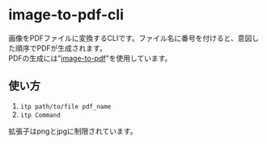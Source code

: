 # image-to-pdf-cli
画像をPDFファイルに変換するCLIです。ファイル名に番号を付けると、意図した順序でPDFが生成されます。  
PDFの生成には"[image-to-pdf](https://github.com/mLuby/images-to-pdf)"を使用しています。

## 使い方
1. `itp path/to/file pdf_name`
2. `itp Command`

拡張子はpngとjpgに制限されています。